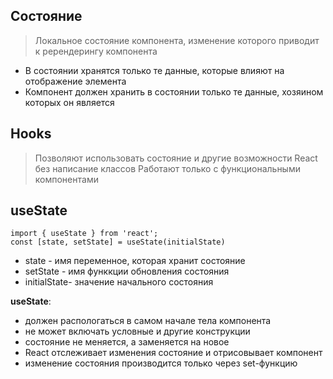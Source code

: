 ## Состояние
> Локальное состояние компонента, изменение которого приводит к ререндерингу компонента

- В состоянии хранятся только те данные, которые влияют на отображение элемента
- Компонент должен хранить в состоянии только те данные, хозяином которых он является

## Hooks
> Позволяют использовать состояние и другие возможности React без написание классов
> Работают только с функциональными компонентами

## useState
```tsx
import { useState } from 'react';
const [state, setState] = useState(initialState)
```
- state - имя переменное, которая хранит состояние
- setState - имя функкции обновления состояния
- initialState- значение начального состояния

**useState**:
- должен распологаться в самом начале тела компонента
- не может включать условные и другие конструкции
- состояние не меняется, а заменяется на новое
- React отслеживает изменения состояние и отрисовывает компонент
- изменение состояния производится только через set-функцию

